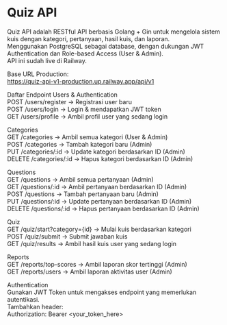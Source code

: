 # Quiz API

Quiz API adalah RESTful API berbasis Golang + Gin untuk mengelola sistem kuis dengan kategori, pertanyaan, hasil kuis, dan laporan.  
Menggunakan PostgreSQL sebagai database, dengan dukungan JWT Authentication dan Role-based Access (User & Admin).  
API ini sudah live di Railway.

Base URL Production:  
https://quiz-api-v1-production.up.railway.app/api/v1

Daftar Endpoint
Users & Authentication  
POST   /users/register → Registrasi user baru  
POST   /users/login → Login & mendapatkan JWT token  
GET    /users/profile → Ambil profil user yang sedang login  

Categories  
GET    /categories → Ambil semua kategori (User & Admin)  
POST   /categories → Tambah kategori baru (Admin)  
PUT    /categories/:id → Update kategori berdasarkan ID (Admin)  
DELETE /categories/:id → Hapus kategori berdasarkan ID (Admin)  

Questions  
GET    /questions → Ambil semua pertanyaan (Admin)  
GET    /questions/:id → Ambil pertanyaan berdasarkan ID (Admin)  
POST   /questions → Tambah pertanyaan baru (Admin)  
PUT    /questions/:id → Update pertanyaan berdasarkan ID (Admin)  
DELETE /questions/:id → Hapus pertanyaan berdasarkan ID (Admin)  

Quiz  
GET    /quiz/start?category={id} → Mulai kuis berdasarkan kategori  
POST   /quiz/submit → Submit jawaban kuis  
GET    /quiz/results → Ambil hasil kuis user yang sedang login  

Reports  
GET    /reports/top-scores → Ambil laporan skor tertinggi (Admin)  
GET    /reports/users → Ambil laporan aktivitas user (Admin)  

Authentication  
Gunakan JWT Token untuk mengakses endpoint yang memerlukan autentikasi.  
Tambahkan header:  
Authorization: Bearer <your_token_here>
